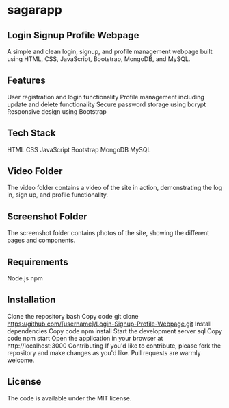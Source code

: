 # sagarapp
## Login Signup Profile Webpage

A simple and clean login, signup, and profile management webpage built using HTML, CSS, JavaScript, Bootstrap, MongoDB, and MySQL.

## Features
User registration and login functionality
Profile management including update and delete functionality
Secure password storage using bcrypt
Responsive design using Bootstrap

## Tech Stack
HTML
CSS
JavaScript
Bootstrap
MongoDB
MySQL

## Video Folder
The video folder contains a video of the site in action, demonstrating the log in, sign up, and profile functionality.

## Screenshot Folder
The screenshot folder contains photos of the site, showing the different pages and components.

## Requirements
Node.js
npm

## Installation
Clone the repository
bash
Copy code
git clone https://github.com/[username]/Login-Signup-Profile-Webpage.git
Install dependencies
Copy code
npm install
Start the development server
sql
Copy code
npm start
Open the application in your browser at http://localhost:3000
Contributing
If you'd like to contribute, please fork the repository and make changes as you'd like. Pull requests are warmly welcome.

## License
The code is available under the MIT license.
